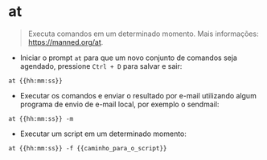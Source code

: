 # at

> Executa comandos em um determinado momento.
> Mais informações: <https://manned.org/at>.

- Iniciar o prompt `at` para que um novo conjunto de comandos seja agendado, pressione `Ctrl + D` para salvar e sair:

`at {{hh:mm:ss}}`

- Executar os comandos e enviar o resultado por e-mail utilizando algum programa de envio de e-mail local, por exemplo o sendmail:

`at {{hh:mm:ss}} -m`

- Executar um script em um determinado momento:

`at {{hh:mm:ss}} -f {{caminho_para_o_script}}`
